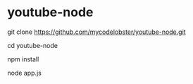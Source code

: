 youtube-node
============



git clone https://github.com/mycodelobster/youtube-node.git 

cd youtube-node

npm install

node app.js
